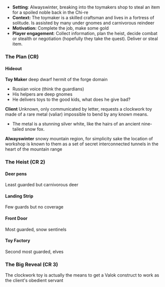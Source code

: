
- **Setting**: Alwayswinter, breaking into the toymakers shop to steal an item for a spoiled noble back in the Chi-re
- **Context:** The toymaker is a skilled craftsman and lives in a fortress of solitude. Is assisted by many under gnomes and carnivorous reindeer
- **Motivation:** Complete the job, make some gold
- **Player engagement**: Collect information, plan the heist, decide combat or stealth or negotiation (hopefully they take the quest). Deliver or steal item.
### The Plan (CR)
#### Hideout
**Toy Maker** deep dwarf hermit of the forge domain
- Russian voice (think the guardians)
- His helpers are deep gnomes
- He delivers toys to the good kids, what does he give bad?

**Client** Unknown, only communicated by letter, requests a clockwork toy made of a rare metal (valiar) impossible to bend by any known means.
- The metal is a stunning silver white, like the hairs of an ancient nine-tailed snow fox.

**Alwayswinter** snowy mountain region, for simplicity sake the location of workshop is known to them as a set of secret interconnected tunnels in the heart of the mountain range


### The Heist (CR 2)
#### Deer pens
Least guarded but carnivorous deer

#### Landing Strip
Few guards but no coverage

#### Front Door
Most guarded, snow sentinels


#### Toy Factory
Second most guarded, elves



### The Big Reveal (CR 3)
The clockwork toy is actually the means to get a Valok construct to work as the client's obedient servant